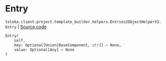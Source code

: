 # Entry
`toloka.client.project.template_builder.helpers.Entries2ObjectHelperV1.Entry` | [Source code](https://github.com/Toloka/toloka-kit/blob/v0.1.26/src/client/project/template_builder/helpers.py#L65)

```python
Entry(
    self,
    key: Optional[Union[BaseComponent, str]] = None,
    value: Optional[Any] = None
)
```

